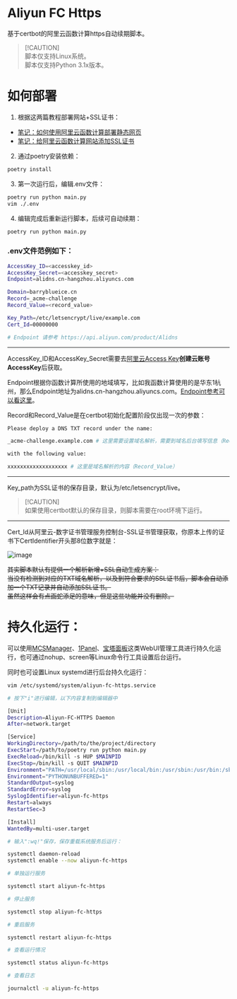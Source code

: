# **Aliyun FC Https**

基于certbot的阿里云函数计算https自动续期脚本。

> [!CAUTION]\
> 脚本仅支持Linux系统。</br>脚本仅支持Python 3.1x版本。

# **如何部署**

1. 根据这两篇教程部署网站+SSL证书：
 - [笔记：如何使用阿里云函数计算部署静态网页](https://www.bilibili.com/opus/1024609365265481753)
 - [笔记：给阿里云函数计算网站添加SSL证书](https://www.bilibili.com/opus/1029687408197632003)

2. 通过poetry安装依赖：

```bash
poetry install
```

3. 第一次运行后，编辑.env文件：

```bash
poetry run python main.py
vim ./.env
```

4. 编辑完成后重新运行脚本，后续可自动续期：

```bash
poetry run python main.py
```

### .env文件范例如下：

```bash
AccessKey_ID=<accesskey_id>
AccessKey_Secret=<accesskey_secret>
Endpoint=alidns.cn-hangzhou.aliyuncs.com

Domain=barryblueice.cn
Record=_acme-challenge
Record_Value=<record_value>

Key_Path=/etc/letsencrypt/live/example.com
Cert_Id=00000000

# Endpoint 请参考 https://api.aliyun.com/product/Alidns
```

***

AccessKey_ID和AccessKey_Secret需要去[阿里云Access Key](https://ram.console.aliyun.com/profile/access-keys)**创建云账号AccessKey**后获取。

Endpoint根据你函数计算所使用的地域填写，比如我函数计算使用的是华东1杭州，那么Endpoint地址为alidns.cn-hangzhou.aliyuncs.com。[Endpoint参考可以看这里](https://api.aliyun.com/product/Alidns)。

Record和Record_Value是在certbot初始化配置阶段仅出现一次的参数：

```bash
Please deploy a DNS TXT record under the name:

_acme-challenge.example.com # 这里需要设置域名解析，需要到域名后台填写信息（Record）

with the following value:

xxxxxxxxxxxxxxxxxxx # 这里是域名解析的内容（Record_Value）
```

***

Key_path为SSL证书的保存目录，默认为/etc/letsencrypt/live。

> [!CAUTION]\
> 如果使用certbot默认的保存目录，则脚本需要在root环境下运行。

***

Cert_Id从阿里云-数字证书管理服务控制台-SSL证书管理获取，你原本上传的证书下CertIdentifier开头那8位数字就是：

![image](https://github.com/user-attachments/assets/16ca3c94-be76-463c-8958-e96778d35bbb)

~~其实脚本默认有提供一个解析新增+SSL自动生成方案：</br>当没有检测到对应的TXT域名解析，以及到符合要求的SSL证书后，脚本会自动添加一个TXT记录并自动添加SSL证书。</br>虽然这样会有点画蛇添足的意味，但是这些功能并没有删除。~~

# **持久化运行**：

可以使用[MCSManager](https://github.com/MCSManager/MCSManager)、[1Panel](https://1panel.cn/)、[宝塔面板](https://www.bt.cn/new/index.html)这类WebUI管理工具进行持久化运行，也可通过nohup、screen等Linux命令行工具设置后台运行。

同时也可设置Linux systemd进行后台持久化运行：

```bash
vim /etc/systemd/system/aliyun-fc-https.service

# 按下"i"进行编辑，以下内容复制到编辑器中

[Unit]
Description=Aliyun-FC-HTTPS Daemon
After=network.target

[Service]
WorkingDirectory=/path/to/the/project/directory
ExecStart=/path/to/poetry run python main.py
ExecReload=/bin/kill -s HUP $MAINPID
ExecStop=/bin/kill -s QUIT $MAINPID
Environment="PATH=/usr/local/sbin:/usr/local/bin:/usr/sbin:/usr/bin:/sbin:/bin"
Environment="PYTHONUNBUFFERED=1"
StandardOutput=syslog
StandardError=syslog
SyslogIdentifier=aliyun-fc-https
Restart=always
RestartSec=3

[Install]
WantedBy=multi-user.target

# 输入":wq!"保存，保存重载系统服务后运行：

systemctl daemon-reload
systemctl enable --now aliyun-fc-https

# 单独运行服务

systemctl start aliyun-fc-https

# 停止服务

systemctl stop aliyun-fc-https

# 重启服务

systemctl restart aliyun-fc-https

# 查看运行情况

systemctl status aliyun-fc-https

# 查看日志

journalctl -u aliyun-fc-https
